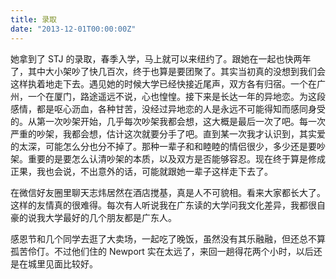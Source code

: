 ```yaml
---
title: 录取
date: "2013-12-01T00:00:00Z"
---
```


她拿到了 STJ 的录取，春季入学，马上就可以来纽约了。跟她在一起也快两年了，其中大小架吵了快几百次，终于也算是要团聚了。其实当初真的没想到我们会这样执着地走下去。遇见她的时候大学已经快接近尾声，双方各有归宿。一个在广州，一个在厦门，路途遥远不说，心也惶惶。接下来是长达一年的异地恋。为这段感情，都是呕心沥血，各种甘苦，没经过异地恋的人是永远不可能得知而感同身受的。从第一次吵架开始，几乎每次吵架我都会想，这大概是最后一次了吧。每一次严重的吵架，我都会想，估计这次就要分手了吧。直到某一次我才认识到，其实爱的太深，可能怎么分也分不掉了。那种一辈子和和睦睦的情侣很少，多少还是要吵架。重要的是要怎么认清吵架的本质，以及双方是否能够容忍。现在终于算是修成正果，我也会说，不出意外的话，可能就跟她一辈子这样走下去了。

在微信好友圈里聊天志炜居然在酒店搅基，真是人不可貌相。看来大家都长大了。这样的友情真的很难得。每次有人听说我在广东读的大学问我文化差异，我都很自豪的说我大学最好的几个朋友都是广东人。

感恩节和几个同学去逛了大卖场，一起吃了晚饭，虽然没有其乐融融，但还总不算孤苦伶仃。不过他们住的 Newport 实在太远了，来回一趟得花两个小时，以后还是在城里见面比较好。
